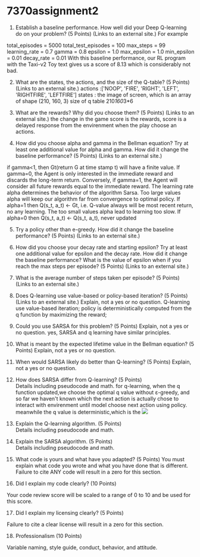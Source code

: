 # 7370assignment2
1. Establish a baseline performance. How well did your Deep Q-learning do on your problem? (5 Points) (Links to an external site.)
For example

total_episodes = 5000
total_test_episodes = 100
max_steps = 99
learning_rate = 0.7
gamma = 0.8
epsilon = 1.0
max_epsilon = 1.0
min_epsilon = 0.01
decay_rate = 0.01 With this baseline performance, our RL program with the Taxi-v2 Toy text gives us a score of 8.13 which is considerably not bad.

2. What are the states, the actions, and the size of the Q-table? (5 Points)
 (Links to an external site.)
  actions :['NOOP', 'FIRE', 'RIGHT', 'LEFT', 'RIGHTFIRE', 'LEFTFIRE']
  states : the image of screen, which is an array of shape (210, 160, 3) 
  size of q table 210*160*3*6

3. What are the rewards? Why did you choose them? (5 Points)
 (Links to an external site.)
 the change in the game score is the rewards, 
 score is a delayed response from the envirenment when the play choose an actions.
 

4. How did you choose alpha and gamma in the Bellman equation? Try at least one additional value for alpha and gamma. How did it change the baseline performance?  (5 Points)
 (Links to an external site.)

 if gamma<1, then Gt(return G at time stamp t) will have a finite value. If gamma=0, the Agent is only interested in the immediate reward and discards the long-term return. Conversely, if gamma=1, the Agent will consider all future rewards equal to the immediate reward.
The learning rate alpha determines the behavior of the algorithm Sarsa. Too large values alpha will keep our algorithm far from convergence to optimal policy. If alpha=1 then Q(s_t, a_t) ← Gt, i.e. Q-value always will be most recent return, no any learning. The too small values alpha lead to learning too slow. If alpha=0 then Q(s_t, a_t) ← Q(s_t, a_t), never updated

5. Try a policy other than e-greedy. How did it change the baseline performance? (5 Points)
 (Links to an external site.)
 

6. How did you choose your decay rate and starting epsilon? Try at least one additional value for epsilon and the decay rate. How did it change the baseline performance? What is the value of epsilon when if you reach the max steps per episode? (5 Points)
 (Links to an external site.)
 

7. What is the average number of steps taken per episode? (5 Points)
 (Links to an external site.)
8. Does Q-learning use value-based or policy-based iteration? (5 Points)
 (Links to an external site.)
Explain, not a yes or no question. 
Q-learning use value-based iteration; policy is deterministically computed from the q function by maximizing the reward;


9. Could you use SARSA for this problem? (5 Points)
Explain, not a yes or no question. 
yes, SARSA and q learning have similar principles. 
 

10. What is meant by the expected lifetime value in the Bellman equation?
(5 Points)
Explain, not a yes or no question. 

 

11. When would SARSA likely do better than Q-learning? (5 Points)
Explain, not a yes or no question. 

 

12. How does SARSA differ from Q-learning? (5 Points)  
Details including pseudocode and math.
for q-learning, when the q function updated,we choose the optimal q value without ε-greedy, and so far we haven't known which the next action is actually chose to interact with envirenment until model choose next action using policy.
 meanwhile the q value is deterministic,which is the <img src="http://chart.googleapis.com/chart?cht=tx&chl= max_{\alpha}Q_k(s_2,a_2)" style="border:none;">
13. Explain the Q-learning algorithm. (5 Points)  
Details including pseudocode and math. 

 

14. Explain the SARSA algorithm. (5 Points)  
Details including pseudocode and math. 

 

15. What code is yours and what have you adapted? (5 Points)
You must explain what code you wrote and what you have done that is different. Failure to cite ANY code will result in a zero for this section.

 

16. Did I explain my code clearly? (10 Points)

Your code review score will be scaled to a range of 0 to 10 and be used for this score.

 

17. Did I explain my licensing clearly? (5 Points)

Failure to cite a clear license will result in a zero for this section.

 

18. Professionalism (10 Points)

Variable naming, style guide, conduct, behavior, and attitude.
